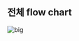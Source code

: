 ## 전체 flow chart

![big](https://user-images.githubusercontent.com/46713032/55956655-6a086000-5c9f-11e9-88d3-82e0a709492c.png)
